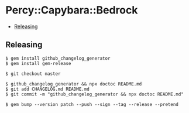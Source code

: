 # Percy::Capybara::Bedrock

<!-- START doctoc generated TOC please keep comment here to allow auto update -->
<!-- DON'T EDIT THIS SECTION, INSTEAD RE-RUN doctoc TO UPDATE -->

- [Releasing](#releasing)

<!-- END doctoc generated TOC please keep comment here to allow auto update -->

## Releasing

```sh-session
$ gem install github_changelog_generator
$ gem install gem-release

$ git checkout master

$ github_changelog_generator && npx doctoc README.md
$ git add CHANGELOG.md README.md
$ git commit -m "github_changelog_generator && npx doctoc README.md"

$ gem bump --version patch --push --sign --tag --release --pretend
```
